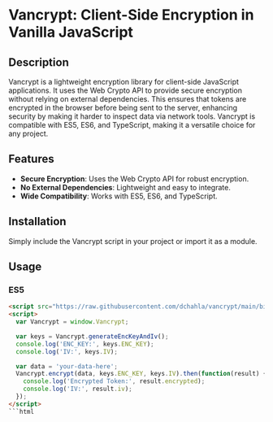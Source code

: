 # Vancrypt: Client-Side Encryption in Vanilla JavaScript

## Description
Vancrypt is a lightweight encryption library for client-side JavaScript applications. It uses the Web Crypto API to provide secure encryption without relying on external dependencies. This ensures that tokens are encrypted in the browser before being sent to the server, enhancing security by making it harder to inspect data via network tools. Vancrypt is compatible with ES5, ES6, and TypeScript, making it a versatile choice for any project.

## Features
- **Secure Encryption**: Uses the Web Crypto API for robust encryption.
- **No External Dependencies**: Lightweight and easy to integrate.
- **Wide Compatibility**: Works with ES5, ES6, and TypeScript.

## Installation
Simply include the Vancrypt script in your project or import it as a module.

## Usage

### ES5
```html
<script src="https://raw.githubusercontent.com/dchahla/vancrypt/main/bin/main"></script>
<script>
  var Vancrypt = window.Vancrypt;

  var keys = Vancrypt.generateEncKeyAndIv();
  console.log('ENC_KEY:', keys.ENC_KEY);
  console.log('IV:', keys.IV);

  var data = 'your-data-here';
  Vancrypt.encrypt(data, keys.ENC_KEY, keys.IV).then(function(result) {
    console.log('Encrypted Token:', result.encrypted);
    console.log('IV:', result.iv);
  });
</script>
```html